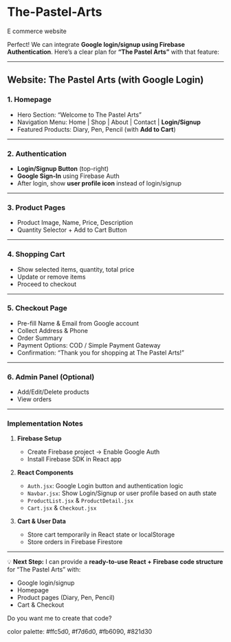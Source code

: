 # The-Pastel-Arts
E commerce website

Perfect! We can integrate **Google login/signup using Firebase Authentication**. Here’s a clear plan for **“The Pastel Arts”** with that feature:

---

## **Website: The Pastel Arts** (with Google Login)

### **1. Homepage**

* Hero Section: “Welcome to The Pastel Arts”
* Navigation Menu: Home | Shop | About | Contact | **Login/Signup**
* Featured Products: Diary, Pen, Pencil (with **Add to Cart**)

---

### **2. Authentication**

* **Login/Signup Button** (top-right)
* **Google Sign-In** using Firebase Auth
* After login, show **user profile icon** instead of login/signup

---

### **3. Product Pages**

* Product Image, Name, Price, Description
* Quantity Selector + Add to Cart Button

---

### **4. Shopping Cart**

* Show selected items, quantity, total price
* Update or remove items
* Proceed to checkout

---

### **5. Checkout Page**

* Pre-fill Name & Email from Google account
* Collect Address & Phone
* Order Summary
* Payment Options: COD / Simple Payment Gateway
* Confirmation: “Thank you for shopping at The Pastel Arts!”

---

### **6. Admin Panel (Optional)**

* Add/Edit/Delete products
* View orders

---

### **Implementation Notes**

1. **Firebase Setup**

   * Create Firebase project → Enable Google Auth
   * Install Firebase SDK in React app

2. **React Components**

   * `Auth.jsx`: Google Login button and authentication logic
   * `Navbar.jsx`: Show Login/Signup or user profile based on auth state
   * `ProductList.jsx` & `ProductDetail.jsx`
   * `Cart.jsx` & `Checkout.jsx`

3. **Cart & User Data**

   * Store cart temporarily in React state or localStorage
   * Store orders in Firebase Firestore

---

💡 **Next Step:** I can provide a **ready-to-use React + Firebase code structure** for “The Pastel Arts” with:

* Google login/signup
* Homepage
* Product pages (Diary, Pen, Pencil)
* Cart & Checkout

Do you want me to create that code?

color palette: #ffc5d0, #f7d6d0, #fb6090, #821d30 